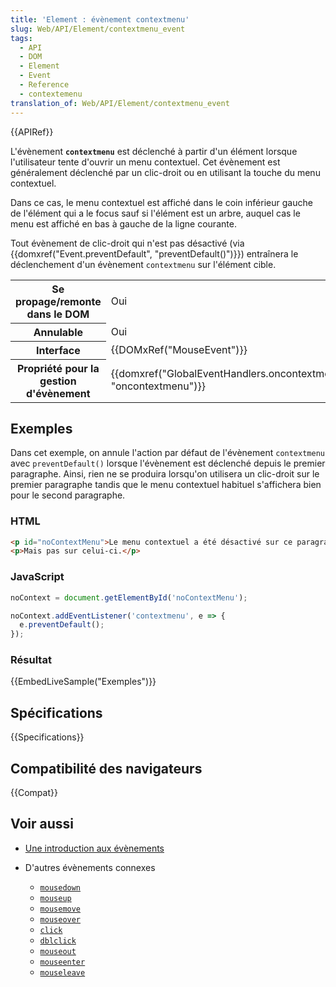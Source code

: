 ```yaml
---
title: 'Element : évènement contextmenu'
slug: Web/API/Element/contextmenu_event
tags:
  - API
  - DOM
  - Element
  - Event
  - Reference
  - contextemenu
translation_of: Web/API/Element/contextmenu_event
---
```

{{APIRef}}

L'évènement **`contextmenu`** est déclenché à partir d'un élément lorsque l'utilisateur tente d'ouvrir un menu contextuel. Cet évènement est généralement déclenché par un clic-droit ou en utilisant la touche du menu contextuel.

Dans ce cas, le menu contextuel est affiché dans le coin inférieur gauche de l'élément qui a le focus sauf si l'élément est un arbre, auquel cas le menu est affiché en bas à gauche de la ligne courante.

Tout évènement de clic-droit qui n'est pas désactivé (via {{domxref("Event.preventDefault", "preventDefault()")}}) entraînera le déclenchement d'un évènement `contextmenu` sur l'élément cible.

<table class="properties">
  <tbody>
    <tr>
      <th>Se propage/remonte dans le DOM</th>
      <td>Oui</td>
    </tr>
    <tr>
      <th>Annulable</th>
      <td>Oui</td>
    </tr>
    <tr>
      <th>Interface</th>
      <td>{{DOMxRef("MouseEvent")}}</td>
    </tr>
    <tr>
      <th>Propriété pour la gestion d'évènement</th>
      <td>
        {{domxref("GlobalEventHandlers.oncontextmenu", "oncontextmenu")}}
      </td>
    </tr>
  </tbody>
</table>

## Exemples

Dans cet exemple, on annule l'action par défaut de l'évènement `contextmenu` avec `preventDefault()` lorsque l'évènement est déclenché depuis le premier paragraphe. Ainsi, rien ne se produira lorsqu'on utilisera un clic-droit sur le premier paragraphe tandis que le menu contextuel habituel s'affichera bien pour le second paragraphe.

### HTML

```html
<p id="noContextMenu">Le menu contextuel a été désactivé sur ce paragraphe.</p>
<p>Mais pas sur celui-ci.</p>
```

### JavaScript

```js
noContext = document.getElementById('noContextMenu');

noContext.addEventListener('contextmenu', e => {
  e.preventDefault();
});
```

### Résultat

{{EmbedLiveSample("Exemples")}}

## Spécifications

{{Specifications}}

## Compatibilité des navigateurs

{{Compat}}

## Voir aussi

- [Une introduction aux évènements](/fr/docs/Apprendre/JavaScript/Building_blocks/Evènements)
- D'autres évènements connexes

  - [`mousedown`](/fr/docs/Web/API/Element/mousedown_event)
  - [`mouseup`](/fr/docs/Web/API/Element/mouseup_event)
  - [`mousemove`](/fr/docs/Web/API/Element/mousemove_event)
  - [`mouseover`](/fr/docs/Web/API/Element/mouseover_event)
  - [`click`](/fr/docs/Web/API/Element/click_event)
  - [`dblclick`](/fr/docs/Web/API/Element/dblclick_event)
  - [`mouseout`](/fr/docs/Web/API/Element/mouseout_event)
  - [`mouseenter`](/fr/docs/Web/API/Element/mouseenter_event)
  - [`mouseleave`](/fr/docs/Web/API/Element/mouseleave_event)
